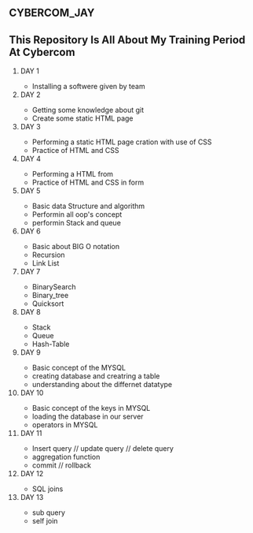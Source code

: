 ## CYBERCOM_JAY
## This Repository Is All About My Training Period At Cybercom

<ol>
    <li>DAY 1</li>
    <ul>
        <li>Installing a softwere given by team</li>
    </ul>
    <li>DAY 2</li>
    <ul>
        <li>Getting some knowledge about git</li>
        <li>Create some static HTML page</li>
    </ul>
    <li>DAY 3</li>
    <ul>
        <li>Performing a static HTML page cration with use of CSS</li>
        <li>Practice of HTML and CSS</li>
    </ul>
    <li>DAY 4</li>
    <ul>
        <li>Performing a HTML from</li>
        <li>Practice of HTML and CSS in form</li>
    </ul>
    <li>DAY 5</li>
    <ul>
        <li>Basic data Structure and algorithm</li>
        <li>Performin all oop's concept</li>
        <li>performin Stack and queue</li>
    </ul>
    <li>DAY 6</li>
    <ul>
        <li>Basic about BIG O notation</li>
        <li>Recursion</li>
        <li>Link List</li>
    </ul>
    <li>DAY 7</li>
    <ul>
        <li>BinarySearch</li>
        <li>Binary_tree</li>
        <li>Quicksort</li>
    </ul>
    <li>DAY 8</li>
    <ul>
        <li>Stack</li>
        <li>Queue</li>
        <li>Hash-Table</li>
    </ul>
    <li>DAY 9</li>
    <ul>
        <li>Basic concept of the MYSQL</li>
        <li>creating database and creatring a table</li>
        <li>understanding about the differnet datatype</li>
    </ul>
    <li>DAY 10</li>
    <ul>
        <li>Basic concept of the keys in MYSQL</li>
        <li>loading the database in our server</li>
        <li>operators in MYSQL</li>
    </ul>
    <li>DAY 11</li>
    <ul>
        <li>Insert query // update query // delete query</li>
        <li>aggregation function</li>
        <li>commit // rollback</li>
    </ul>
    <li>DAY 12</li>
    <ul>
        <li>SQL joins</li>
    </ul>
    <li>DAY 13</li>
    <ul>
        <li>sub query</li>
        <li>self join</li>
    </ul>
</ol>


